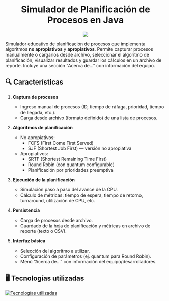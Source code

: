 <h1 align="center">Simulador de Planificación de Procesos en Java</h1>

<p align="center">
  <img src="https://img.shields.io/badge/STATUS-EN%20DESARROLLO-blue">
</p>

Simulador educativo de planificación de procesos que implementa algoritmos **no apropiativos** y **apropiativos**. Permite capturar procesos manualmente o cargarlos desde archivo, seleccionar el algoritmo de planificación, visualizar resultados y guardar los cálculos en un archivo de reporte. Incluye una sección "Acerca de..." con información del equipo.

## 🔍 Características

1. **Captura de procesos**
   - Ingreso manual de procesos (ID, tiempo de ráfaga, prioridad, tiempo de llegada, etc.).
   - Carga desde archivo (formato definido) de una lista de procesos.

2. **Algoritmos de planificación**
   - No apropiativos:
     - FCFS (First Come First Served)
     - SJF (Shortest Job First) — versión no apropiativa
   - Apropiativos:
     - SRTF (Shortest Remaining Time First)
     - Round Robin (con quantum configurable)
     - Planificación por prioridades preemptiva

3. **Ejecución de la planificación**
   - Simulación paso a paso del avance de la CPU.
   - Cálculo de métricas: tiempo de espera, tiempo de retorno, turnaround, utilización de CPU, etc.

4. **Persistencia**
   - Carga de procesos desde archivo.
   - Guardado de la hoja de planificación y métricas en archivo de reporte (texto o CSV).

5. **Interfaz básica**
   - Selección del algoritmo a utilizar.
   - Configuración de parámetros (ej. quantum para Round Robin).
   - Menú “Acerca de…” con información del equipo/desarrolladores.

## 🖥 Tecnologías utilizadas
[![Tecnologías utilizadas](https://skillicons.dev/icons?i=java,vscode,eclipse)](https://skillicons.dev)
